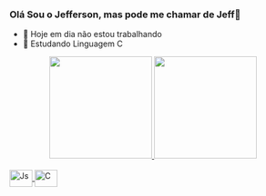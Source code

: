 ### Olá Sou o Jefferson, mas pode me chamar de Jeff👋

- 🔭 Hoje em dia não estou trabalhando 
- 🌱 Estudando Linguagem C
<div align="center">
  <a href="https://github.com/JeffSSouza">
  <img height="180em" src="https://github-readme-stats.vercel.app/api?username=JeffSSouza&show_icons=true&theme=synthwave&include_all_commits=true&count_private=true"/>
  <img height="180em" src="https://github-readme-stats.vercel.app/api/top-langs/?username=JeffSSouza&layout=compact&langs_count=7&theme=synthwave"/>
</div>
<div style="display: inline_block"><br>
  <img align="center" alt="Js" height="30" width="40" src="https://cdn.jsdelivr.net/gh/devicons/devicon/icons/javascript/javascript-original.svg" />
  <img align="center" alt="C" height="30" width="40" src="https://cdn.jsdelivr.net/gh/devicons/devicon/icons/c/c-original.svg" >
  
</div>

##
 
